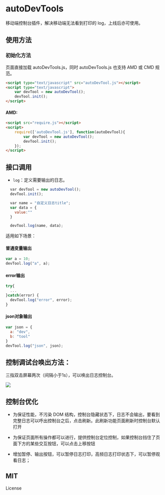 # autoDevTools

移动端控制台插件，解决移动端无法看到打印的 log，上线后亦可使用。

## 使用方法

### 初始化方法

页面直接加载 autoDevTools.js，同时 autoDevTools.js 也支持 AMD 或 CMD 规范。

```HTML
<script type="text/javascript" src="autoDevTool.js"></script>
<script type="text/javascript">
    var devTool = new autoDevTool();
    devTool.init();
</script>
```

#### AMD:
```HTML
<script src="require.js"></script>
<script>
    require(['autoDevTool.js'], function(autoDevTool){
        var devTool = new autoDevTool();
        devTool.init();
    });
</script>
```
## 接口调用
+ `log`：定义需要输出的日志。
```javascript
  var devTool = new autoDevTool();
  devTool.init();

  var name = "自定义日志title";
  var data = {
    value:""
  }

  devTool.log(name, data);
```
适用如下场景：
#### 普通变量输出

```javascript
var a = 10;
devTool.log("a", a);
```

#### error输出
```javascript
try{
  ...
}catch(error) {
  devTool.log("error", error);
}
```

#### json对象输出
```javascript
var json = {
  a: "dev",
  b: "tool"
}
devTool.log("json", json);
```
## 控制调试台唤出方法：

三指双击屏幕两次（间隔小于1s），可以唤出日志控制台。

![](https://github.com/chokcoco/autoDevTools/blob/master/images/example.jpg)

## 控制台优化

+ 为保证性能，不污染 DOM 结构，控制台隐藏状态下，日志不会输出，要看到完整日志可以呼出控制台之后，点击刷新。此刷新功能页面刷新时控制台默认打开

+ 为保证页面所有操作都可以进行，提供控制台定位控制，如果控制台挡住了页面下方的某些交互按钮，可以点击上移按钮

+ 增加暂停、输出按钮，可以暂停日志打印，高频日志打印状态下，可以暂停观看日志；

## MIT

License
